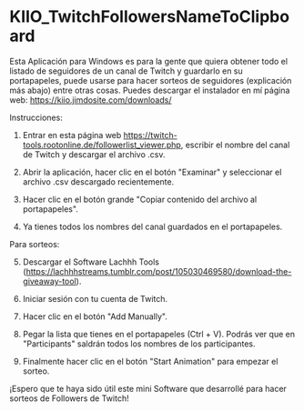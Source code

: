 # KIIO_TwitchFollowersNameToClipboard
Esta Aplicación para Windows es para la gente que quiera obtener todo el listado de seguidores de un canal de Twitch y guardarlo en su portapapeles, puede usarse para hacer sorteos de seguidores (explicación más abajo) entre otras cosas.
Puedes descargar el instalador en mí página web: https://kiio.jimdosite.com/downloads/

Instrucciones:

1. Entrar en esta página web https://twitch-tools.rootonline.de/followerlist_viewer.php, escribir el nombre del canal de Twitch y descargar el archivo .csv.

2. Abrir la aplicación, hacer clic en el botón "Examinar" y seleccionar el archivo .csv descargado recientemente.

3. Hacer clic en el botón grande "Copiar contenido del archivo al portapapeles".

4. Ya tienes todos los nombres del canal guardados en el portapapeles.

Para sorteos:

5. Descargar el Software Lachhh Tools (https://lachhhstreams.tumblr.com/post/105030469580/download-the-giveaway-tool).

6. Iniciar sesión con tu cuenta de Twitch.

7. Hacer clic en el botón "Add Manually".

8. Pegar la lista que tienes en el portapapeles (Ctrl + V). Podrás ver que en "Participants" saldrán todos los nombres de los participantes.

9. Finalmente hacer clic en el botón "Start Animation" para empezar el sorteo.

¡Espero que te haya sido útil este mini Software que desarrollé para hacer sorteos de Followers de Twitch!
